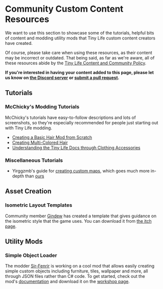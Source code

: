 # Community Custom Content Resources
We want to use this section to showcase some of the tutorials, helpful bits of content and modding utility mods that Tiny Life custom content creators have created.

Of course, please take care when using these resources, as their content may be incorrect or outdated. That being said, as far as we're aware, all of these resources abide by the [Tiny Life Content and Community Policy](https://docs.tinylifegame.com/articles/content_policy.html).

**If you're interested in having your content added to this page, please let us know on [the Discord server](https://link.tinylifegame.com/discordweb) or [submit a pull request](https://github.com/Ellpeck/TinyLifeWeb/blob/main/docs/articles/community_resources.md).**

## Tutorials
### McChicky's Modding Tutorials
McChicky's tutorials have easy-to-follow descriptions and lots of screenshots, so they're especially recommended for people just starting out with Tiny Life modding.
- [Creating a Basic Hair Mod from Scratch](https://docs.google.com/document/d/e/2PACX-1vShsxqDFy4TqvOG_eq5kpD5gnMvCJ4to0CdC_PnFHjfPTdVJIDMPbdsqVqI-hPHuMeYXMQitesvSbQ7/pub)
- [Creating Multi-Colored Hair](https://docs.google.com/document/d/e/2PACX-1vRKkXlBlPozVQHQBdkihDJZLxwKQHyiHYJxXDjV05Q70ietByleY6DipTgfG0jaYftxSD92JeoPmDoj/pub)
- [Understanding the Tiny Life Docs through Clothing Accessories](https://docs.google.com/document/d/e/2PACX-1vTQRMeR2eNb74xLGVZk_2JkFC_WhhchmopujRBUVHrU8GZCGYUltfML9-neQVnmaKuv4Co_souSH6Ve/pub)

### Miscellaneous Tutorials
- Yirggzmb's guide for [creating custom maps](https://yirggzmb.github.io/tinylife/mapcreation.html), which goes much more in-depth than [ours](custom_maps.md)

## Asset Creation
### Isometric Layout Templates
Community member [Gindew](https://linktr.ee/redgindew) has created a template that gives guidance on the isometric style that the game uses. You can download it from [the itch page](https://gindew.itch.io/tiny-life-object-creator).

## Utility Mods
### Simple Object Loader
The modder [Sir-Fenrir](https://github.com/Sir-Fenrir) is working on a cool mod that allows easily creating simple custom objects including furniture, tiles, wallpaper and more, all through JSON files rather than C# code. To get started, check out the mod's [documentation](https://github.com/Sir-Fenrir/simple-object-loader/blob/main/README.md) and download it on the [workshop page](https://steamcommunity.com/sharedfiles/filedetails/?id=3117181034).
